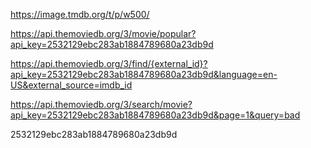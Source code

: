 <!-- URL for image poster: -->
https://image.tmdb.org/t/p/w500/

<!-- URL for Fetching data: -->
https://api.themoviedb.org/3/movie/popular?api_key=2532129ebc283ab1884789680a23db9d

<!-- IDK -->
https://api.themoviedb.org/3/find/{external_id}?api_key=2532129ebc283ab1884789680a23db9d&language=en-US&external_source=imdb_id


<!-- SEARCH QUERY -->
https://api.themoviedb.org/3/search/movie?api_key=2532129ebc283ab1884789680a23db9d&page=1&query=bad

<!-- API KEY -->
2532129ebc283ab1884789680a23db9d